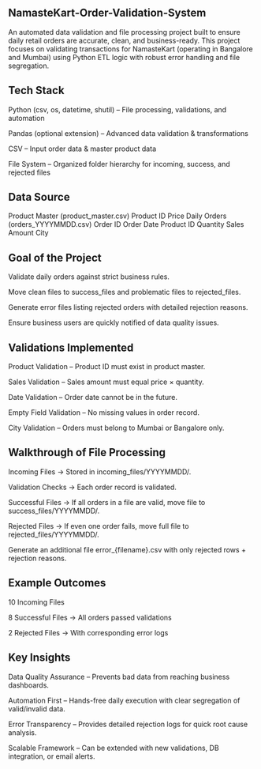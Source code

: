 NamasteKart-Order-Validation-System
-------------------------------------------

An automated data validation and file processing project built to ensure daily retail orders are accurate, clean, and business-ready.
This project focuses on validating transactions for NamasteKart (operating in Bangalore and Mumbai) using Python ETL logic with robust error handling and file segregation.

Tech Stack
-----------------

Python (csv, os, datetime, shutil) – File processing, validations, and automation

Pandas (optional extension) – Advanced data validation & transformations

CSV – Input order data & master product data

File System – Organized folder hierarchy for incoming, success, and rejected files

Data Source
------------------
Product Master (product_master.csv)
Product ID
Price
Daily Orders (orders_YYYYMMDD.csv)
Order ID
Order Date
Product ID
Quantity
Sales Amount
City

Goal of the Project
----------------------------
Validate daily orders against strict business rules.

Move clean files to success_files and problematic files to rejected_files.

Generate error files listing rejected orders with detailed rejection reasons.

Ensure business users are quickly notified of data quality issues.

Validations Implemented
------------------------------------

Product Validation – Product ID must exist in product master.

Sales Validation – Sales amount must equal price × quantity.

Date Validation – Order date cannot be in the future.

Empty Field Validation – No missing values in order record.

City Validation – Orders must belong to Mumbai or Bangalore only.

Walkthrough of File Processing
-------------------------------------

Incoming Files → Stored in incoming_files/YYYYMMDD/.

Validation Checks → Each order record is validated.

Successful Files → If all orders in a file are valid, move file to success_files/YYYYMMDD/.

Rejected Files → If even one order fails, move full file to rejected_files/YYYYMMDD/.

Generate an additional file error_{filename}.csv with only rejected rows + rejection reasons.

Example Outcomes
------------------------

10 Incoming Files

8 Successful Files → All orders passed validations

2 Rejected Files → With corresponding error logs


Key Insights
--------------------------

Data Quality Assurance – Prevents bad data from reaching business dashboards.

Automation First – Hands-free daily execution with clear segregation of valid/invalid data.

Error Transparency – Provides detailed rejection logs for quick root cause analysis.

Scalable Framework – Can be extended with new validations, DB integration, or email alerts.


